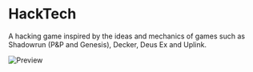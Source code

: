 HackTech
========

A hacking game inspired by the ideas and mechanics of games such as Shadowrun (P&P and Genesis), Decker, Deus Ex and Uplink.

![Preview](https://dl.dropboxusercontent.com/u/2321290/ShareX/2017/07/2017-07-14_19-50-50.png)
